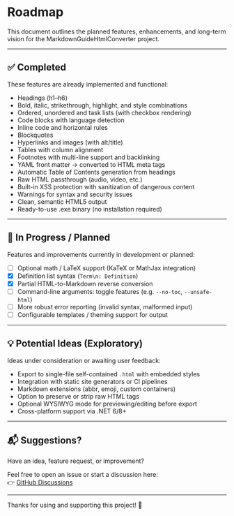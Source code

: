 # Roadmap

This document outlines the planned features, enhancements, and long-term vision for the MarkdownGuideHtmlConverter project.

---

## ✅ Completed

These features are already implemented and functional:

- Headings (h1–h6)
- Bold, italic, strikethrough, highlight, and style combinations
- Ordered, unordered and task lists (with checkbox rendering)
- Code blocks with language detection
- Inline code and horizontal rules
- Blockquotes
- Hyperlinks and images (with alt/title)
- Tables with column alignment
- Footnotes with multi-line support and backlinking
- YAML front matter → converted to HTML meta tags
- Automatic Table of Contents generation from headings
- Raw HTML passthrough (audio, video, etc.)
- Built-in XSS protection with sanitization of dangerous content
- Warnings for syntax and security issues
- Clean, semantic HTML5 output
- Ready-to-use .exe binary (no installation required)

---

## 🚧 In Progress / Planned

Features and improvements currently in development or planned:

- [ ] Optional math / LaTeX support (KaTeX or MathJax integration)
- [x] Definition list syntax (`Term\n: Definition`)
- [x] Partial HTML-to-Markdown reverse conversion
- [ ] Command-line arguments: toggle features (e.g. `--no-toc`, `--unsafe-html`)
- [ ] More robust error reporting (invalid syntax, malformed input)
- [ ] Configurable templates / theming support for output

---

## 💡 Potential Ideas (Exploratory)

Ideas under consideration or awaiting user feedback:

- Export to single-file self-contained `.html` with embedded styles
- Integration with static site generators or CI pipelines
- Markdown extensions (abbr, emoji, custom containers)
- Option to preserve or strip raw HTML tags
- Optional WYSIWYG mode for previewing/editing before export
- Cross-platform support via .NET 6/8+

---

## 📬 Suggestions?

Have an idea, feature request, or improvement?

Feel free to open an issue or start a discussion here:  
👉 [GitHub Discussions](https://github.com/milos-p-lab/MarkdownGuideHtmlConverter/discussions)

---

Thanks for using and supporting this project! 🙏
